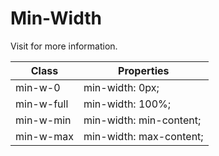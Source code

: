 # Min-Width

Visit []() for more information.

<table class="w-full text-left border-collapse"><thead><tr><th class="z-20 sticky top-0 text-sm font-semibold text-gray-600 bg-white p-0"><div class="pb-2 pr-2 border-b border-gray-200">Class</div></th><th class="z-20 sticky top-0 text-sm font-semibold text-gray-600 bg-white p-0"><div class="pb-2 pl-2 border-b border-gray-200">Properties</div></th></tr></thead><tbody class="align-baseline"><tr><td class="py-2 pr-2 font-mono text-xs text-violet-600 whitespace-nowrap">min-w-0</td><td class="py-2 pl-2 font-mono text-xs text-light-blue-600 whitespace-pre">min-width: 0px;</td></tr><tr><td class="py-2 pr-2 font-mono text-xs text-violet-600 whitespace-nowrap border-t border-gray-200">min-w-full</td><td class="py-2 pl-2 font-mono text-xs text-light-blue-600 whitespace-pre border-t border-gray-200">min-width: 100%;</td></tr><tr><td class="py-2 pr-2 font-mono text-xs text-violet-600 whitespace-nowrap border-t border-gray-200">min-w-min</td><td class="py-2 pl-2 font-mono text-xs text-light-blue-600 whitespace-pre border-t border-gray-200">min-width: min-content;</td></tr><tr><td class="py-2 pr-2 font-mono text-xs text-violet-600 whitespace-nowrap border-t border-gray-200">min-w-max</td><td class="py-2 pl-2 font-mono text-xs text-light-blue-600 whitespace-pre border-t border-gray-200">min-width: max-content;</td></tr></tbody></table>
